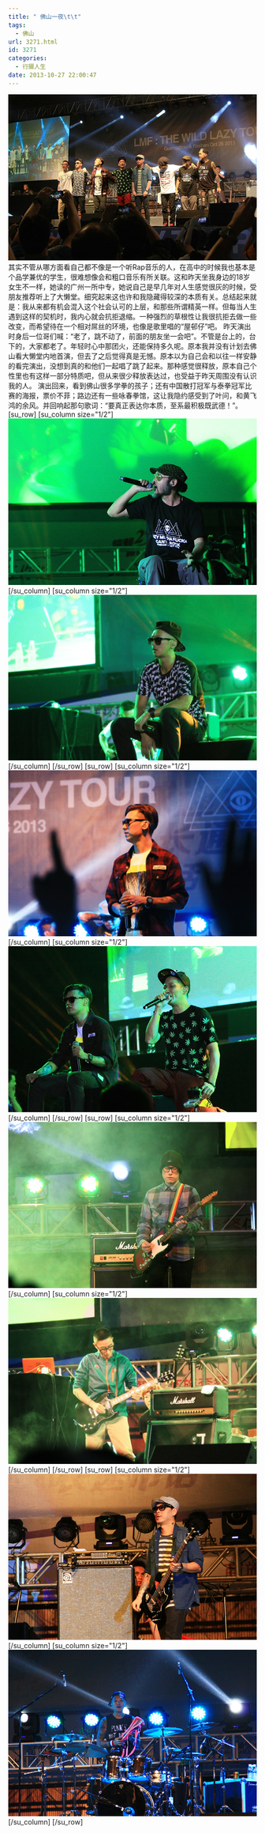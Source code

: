 ```yaml
---
title: " 佛山一夜\t\t"
tags:
  - 佛山
url: 3271.html
id: 3271
categories:
  - 行摄人生
date: 2013-10-27 22:00:47
---
```


![lmf_9](../../images//2013/10/lmf_9.jpg) 其实不管从哪方面看自己都不像是一个听Rap音乐的人，在高中的时候我也基本是个品学兼优的学生，很难想像会和粗口音乐有所关联。这和昨天坐我身边的18岁女生不一样，她读的广州一所中专，她说自己是早几年对人生感觉很灰的时候，受朋友推荐听上了大懒堂。细究起来这也许和我隐藏得较深的本质有关。总结起来就是：我从来都有机会混入这个社会认可的上层，和那些所谓精英一样。但每当人生遇到这样的契机时，我内心就会抗拒退缩。一种强烈的草根性让我很抗拒去做一些改变，而希望待在一个相对屌丝的环境，也像是歌里唱的“屋邨仔”吧。 昨天演出时身后一位哥们喊：“老了，跳不动了，前面的朋友坐一会吧”。不管是台上的，台下的，大家都老了。年轻时心中那团火，还能保持多久呢。原本我并没有计划去佛山看大懒堂内地首演，但去了之后觉得真是无憾。原本以为自己会和以往一样安静的看完演出，没想到真的和他们一起唱了跳了起来。那种感觉很释放，原本自己个性里也有这样一部分特质吧，但从来很少释放表达过，也受益于昨天周围没有认识我的人。 演出回来，看到佛山很多学拳的孩子；还有中国散打冠军与泰拳冠军比赛的海报，票价不菲；路边还有一些咏春拳馆，这让我隐约感受到了叶问，和黄飞鸿的余风。并回响起那句歌词：“要真正表达你本质，至系最积极既武德！”。 \[su\_row\] \[su\_column size="1/2"\]![lmf_1](../../images//2013/10/lmf_1.jpg)\[/su\_column\] \[su\_column size="1/2"\]![lmf_5](../../images//2013/10/lmf_5.jpg)\[/su\_column\] \[/su\_row\] \[su\_row\] \[su\_column size="1/2"\]![lmf_3](../../images//2013/10/lmf_3.jpg)\[/su\_column\] \[su\_column size="1/2"\]![lmf_6](../../images//2013/10/lmf_6.jpg)\[/su\_column\] \[/su\_row\] \[su\_row\] \[su\_column size="1/2"\]![lmf_2](../../images//2013/10/lmf_2.jpg)\[/su\_column\] \[su\_column size="1/2"\]![lmf_4](../../images//2013/10/lmf_4.jpg)\[/su\_column\] \[/su\_row\] \[su\_row\] \[su\_column size="1/2"\]![lmf_7](../../images//2013/10/lmf_7.jpg)\[/su\_column\] \[su\_column size="1/2"\]![lmf_8](../../images//2013/10/lmf_8.jpg)\[/su\_column\] \[/su\_row\]